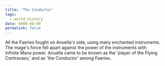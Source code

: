 ```yaml
---
title: 'The Conductor'
tags:
  - world_history
date: 0000-00-00
permalink: false
---
```

All the Faeries fought on Anuella's side, using many enchanted instruments. The mage's force fell apart against the power of the instruments with infinite Mana power. Anuella came to be known as the 'player of the Flying Contravass,' and as 'the Conductor' among Faeries.